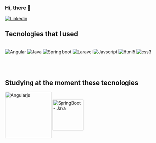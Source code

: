 ### Hi, there 👋

[![Linkedin](https://img.shields.io/badge/LinkedIn-0077B5?style=for-the-badge&logo=linkedin&logoColor=white)](https://www.linkedin.com/in/huanan-canova-060155224/)

## Tecnologies that I used

<div style="display: inline_block"><br>
  <img align="center" alt="Angular" src="https://img.shields.io/badge/Angular-DD0031?style=for-the-badge&logo=angular&logoColor=white" />
  <img align="center" alt="Java" src="https://img.shields.io/badge/Java-ED8B00?style=for-the-badge&logo=java&logoColor=white" />
  <img align="center" alt="Spring boot" src="https://img.shields.io/badge/Spring-6DB33F?style=for-the-badge&logo=spring&logoColor=white" />
  <img align="center" alt="Laravel" src="https://img.shields.io/badge/Laravel-FF2D20?style=for-the-badge&logo=laravel&logoColor=white" />
  <img align="center" alt="Javscript" src="https://img.shields.io/badge/JavaScript-F7DF1E?style=for-the-badge&logo=javascript&logoColor=black" />
  <img align="center" alt="Html5" src="https://img.shields.io/badge/HTML5-E34F26?style=for-the-badge&logo=html5&logoColor=white" />
  <img align="center" alt="css3" src="https://img.shields.io/badge/CSS3-1572B6?style=for-the-badge&logo=css3&logoColor=white" />
  

</div>
<br/>
<br/>
<br/>

## Studying at the moment these tecnologies
<div style="display: inline_block">
  <img align="center" alt="Angularjs" width="150" src="https://cdn.jsdelivr.net/gh/devicons/devicon/icons/angularjs/angularjs-original-wordmark.svg" />
  <img align="center" alt="SpringBoot - Java" width="100" src="https://cdn.jsdelivr.net/gh/devicons/devicon/icons/spring/spring-original-wordmark.svg" />

</div> 
